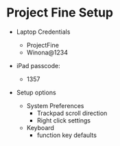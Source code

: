 # Project Fine Setup

* Laptop Credentials
    * ProjectFine
    * Winona@1234

* iPad passcode:
    * 1357

* Setup options
    * System Preferences
        * Trackpad scroll direction
        * Right click settings
    * Keyboard
        * function key defaults
